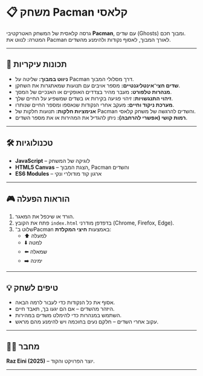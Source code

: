 # 📋 משחק Pacman קלאסי

גרסה קלאסית של המשחק האטרקטיבי **Pacman**, עם שדים (Ghosts) ומבוך חכם.  
המטרה: לנווט את Pacman לאורך המבוך, לאסוף נקודות ולהימנע מהשדים.

---

## 🚀 תכונות עיקריות

- **ניווט במבוך:** שליטה על Pacman דרך מסלולי המבוך.
- **שדים חצי־אינטליגנטיים:** מספר אויבים עם תנועות שמאתגרות את השחקן.
- **מנהרות טלפורט:** מעבר מהיר בצדדים האופקיים או האנכיים של המסך.
- **זיהוי התנגשויות:** זיהוי פגיעה בקירות או בשדים שמשפיע על החיים שלך.
- **מערכת ניקוד וחיים:** מעקב אחרי הנקודות שנאספו ומספר החיים שנותרו.
- **אנימציות חלקות:** תנועות חלקות של Pacman והשדים להרגשה של משחק קלאסי.
- **רמות קושי (אפשרי להרחבה):** ניתן להגדיל את המהירות או את מספר השדים.

---

## 🛠️ טכנולוגיות

- **JavaScript** – לוגיקה של המשחק
- **HTML5 Canvas** – הצגת המבוך, Pacman והשדים
- **ES6 Modules** – ארגון קוד מודולרי ונקי

---

## 🎮 הוראות הפעלה

1. הורד או שיכפל את המאגר.
2. פתח את הקובץ `index.html` בדפדפן מודרני (Chrome, Firefox, Edge).
3. שלוט ב־Pacman באמצעות **חיצי המקלדת**:
   - ⬆️ למעלה  
   - ⬇️ למטה  
   - ⬅️ שמאלה  
   - ➡️ ימינה

---

## 💡 טיפים לשחק

- אסוף את כל הנקודות כדי לעבור לרמה הבאה.
- היזהר מהשדים – אם הם יגעו בך, תאבד חיים.
- השתמש במנהרות כדי להימלט משדים במהירות.
- עקוב אחרי השדים – חלקם נעים בחוכמה ויש להימנע מהם מראש.

---

## 👨‍💻 מחבר

**Raz Eini (2025)** – יוצר הפרויקט והקוד.

---

